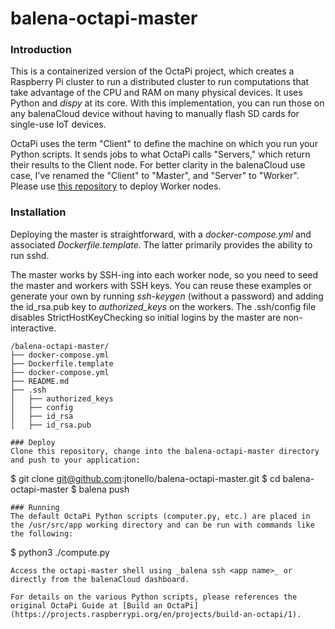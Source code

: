# balena-octapi-master

### Introduction
This is a containerized version of the OctaPi project, which creates a Raspberry Pi cluster to run a distributed cluster to run computations that take advantage of the CPU and RAM on many physical devices. It uses Python and _dispy_ at its core. With this implementation, you can run those on any balenaCloud device without having to manually flash SD cards for single-use IoT devices.

OctaPi uses the term "Client" to define the machine on which you run your Python scripts. It sends jobs to what OctaPi calls "Servers," which return their results to the Client node. For better clarity in the balenaCloud use case, I've renamed the "Client" to "Master", and "Server" to "Worker". Please use [this repository](https://github.com/jtonello/balena-octapi-worker) to deploy Worker nodes.

### Installation
Deploying the master is straightforward, with a _docker-compose.yml_ and associated _Dockerfile.template_. The latter primarily provides the ability to run sshd.

The master works by SSH-ing into each worker node, so you need to seed the master and workers with SSH keys. You can reuse these examples or generate your own by running _ssh-keygen_ (without a password) and adding the id_rsa.pub key to _authorized_keys_ on the workers. The .ssh/config file disables StrictHostKeyChecking so initial logins by the master are non-interactive.
```
/balena-octapi-master/
├── docker-compose.yml
├── Dockerfile.template
├── docker-compose.yml
├── README.md
├── .ssh
│   ├── authorized_keys
│   ├── config
│   ├── id_rsa
│   ├── id_rsa.pub

### Deploy
Clone this repository, change into the balena-octapi-master directory and push to your application:
```
 $ git clone git@github.com:jtonello/balena-octapi-master.git
 $ cd balena-octapi-master
 $ balena push <appname>

```
### Running
The default OctaPi Python scripts (computer.py, etc.) are placed in the /usr/src/app working directory and can be run with commands like the following:
```
$ python3 ./compute.py
```
Access the octapi-master shell using _balena ssh <app name>_ or directly from the balenaCloud dashboard.

For details on the various Python scripts, please references the original OctaPi Guide at [Build an OctaPi](https://projects.raspberrypi.org/en/projects/build-an-octapi/1).

 
